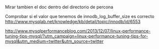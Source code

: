 Mirar tambien el doc dentro del directorio de percona


Comprobar si el valor que tenemos de innodb_log_buffer_size es correcto
http://www.mysqlab.net/knowledge/kb/detail/topic/innodb/id/6553


http://www.mysqlperformanceblog.com/2013/12/07/linux-performance-tuning-tips-mysql/?utm_campaign=linux-performance-tuning-tips-for-mysql&utm_medium=twitter&utm_source=twitter
